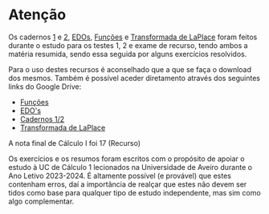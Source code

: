 # Atenção 

Os cadernos [1](https://github.com/tfdmendes/curso/blob/main/1ano/1semestre/Calculo%20I/Apontamentos/Cadernos/C1%20caderno1.pdf) e [2](https://github.com/tfdmendes/curso/blob/main/1ano/1semestre/Calculo%20I/Apontamentos/Cadernos/C1%20caderno2.pdf), [EDOs](https://github.com/tfdmendes/curso/blob/main/1ano/1semestre/Calculo%20I/Apontamentos/Cadernos/EDOs.pdf),
[Funções](https://github.com/tfdmendes/curso/blob/main/1ano/1semestre/Calculo%20I/Apontamentos/Cadernos/Fun%C3%A7%C3%B5es.pdf) e [Transformada de LaPlace](https://github.com/tfdmendes/curso/blob/main/1ano/1semestre/Calculo%20I/Apontamentos/Cadernos/Transformada%20de%20LaPlace.pdf)
foram feitos durante o estudo para os testes 1, 2 e exame de recurso, tendo ambos a matéria resumida, sendo essa seguida por alguns exercícios resolvidos.

Para o uso destes recursos é aconselhado que a que se faça o download dos mesmos. Também é possível aceder diretamento através dos seguintes links do Google Drive:
- [Funções](https://drive.google.com/file/d/1Ib410toMdcy4frj4CN0h-yeNivubEAht/view?usp=sharing)
- [EDO's](https://drive.google.com/file/d/1UHwvcP2C34EOMeYJk9-nFo5tmnRH9d8J/view?usp=sharing)
- [Cadernos 1/2](https://drive.google.com/file/d/1qBTCx-dteBICtaI8kGEq5j2J6ppw5BmY/view?usp=sharing)
- [Transformada de LaPlace](https://drive.google.com/file/d/14EYqn2CSsF2v9oeXoFuiolj1vICWfVEP/view?usp=sharing)

A nota final de Cálculo I foi 17 (Recurso)

Os exercícios e os resumos foram escritos com o propósito de apoiar o estudo à UC de Cálculo 1 lecionados na Universidade de Aveiro durante o Ano Letivo 2023-2024. É altamente possível (e provável) que estes contenham erros, daí a importância de realçar que estes não devem ser tidos como base para qualquer tipo de estudo independente, mas sim como algo complementar.
